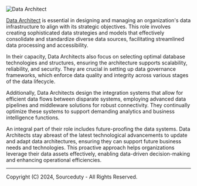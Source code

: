 ![Data Architect](https://github.com/sourceduty/Data_Architect/assets/123030236/599ae650-24d8-40ee-ac95-aaa28af5af7f)

[Data Architect](https://chatgpt.com/g/g-3gpIHu1BY-data-architect) is essential in designing and managing an organization's data infrastructure to align with its strategic objectives. This role involves creating sophisticated data strategies and models that effectively consolidate and standardize diverse data sources, facilitating streamlined data processing and accessibility.

In their capacity, Data Architects also focus on selecting optimal database technologies and structures, ensuring the architecture supports scalability, reliability, and security. They are crucial in setting up data governance frameworks, which enforce data quality and integrity across various stages of the data lifecycle.

Additionally, Data Architects design the integration systems that allow for efficient data flows between disparate systems, employing advanced data pipelines and middleware solutions for robust connectivity. They continually optimize these systems to support demanding analytics and business intelligence functions.

An integral part of their role includes future-proofing the data systems. Data Architects stay abreast of the latest technological advancements to update and adapt data architectures, ensuring they can support future business needs and technologies. This proactive approach helps organizations leverage their data assets effectively, enabling data-driven decision-making and enhancing operational efficiencies.

***
Copyright (C) 2024, Sourceduty - All Rights Reserved.

